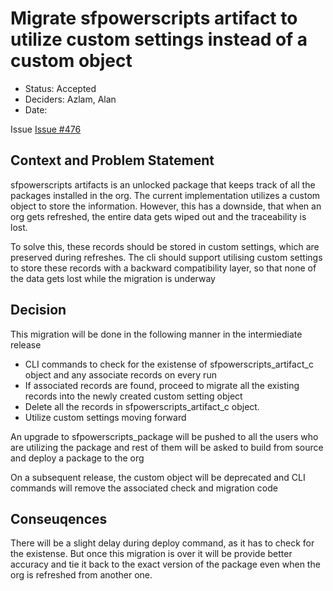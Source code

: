 # Migrate sfpowerscripts artifact to utilize custom settings instead of a custom object

* Status: Accepted  <!-- optional -->
* Deciders: Azlam, Alan <!-- optional -->
* Date:  <!-- optional -->

Issue [Issue #476](https://github.com/Accenture/sfpowerscripts/issues/476) <!-- optional -->

## Context and Problem Statement

sfpowerscripts artifacts is an unlocked package that keeps track of all the packages installed in the org. The current implementation utilizes a custom object to store the information. However, this has a downside, that when an org gets refreshed, the entire data gets wiped out and the traceability is lost.

To solve this, these records should be stored in custom settings, which are preserved during refreshes. The cli should support utilising custom settings to store these records with a backward compatibility layer, so that none of the data gets lost while the migration is underway


## Decision 


This migration will be done in the following manner in the intermiediate release
- CLI commands to check for the existense of sfpowerscripts_artifact_c object and any associate records on every run
- If associated records are found, proceed to migrate all the existing records into the newly created custom setting object
- Delete all the records in sfpowerscripts_artifact_c object.
- Utilize custom settings moving forward

An upgrade to sfpowerscripts_package will be pushed to all the users who are utilizing the package and rest of them will be asked to build from source and deploy a package to the org

On a subsequent release, the custom object will be deprecated and CLI commands will remove the associated check and migration code


## Conseuqences <!-- optional --> 

There will be a slight delay during deploy command, as it has to check for the existense. But once this migration is over it will be provide better accuracy and tie it back to the exact version of the package even when the org is refreshed from another one.


<!-- markdownlint-disable-file MD013 -->
